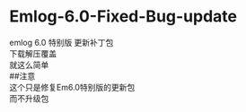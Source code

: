 # Emlog-6.0-Fixed-Bug-update  
emlog 6.0 特别版 更新补丁包  
下载解压覆盖  
就这么简单  
##注意  
这个只是修复Em6.0特别版的更新包  
而不升级包  
